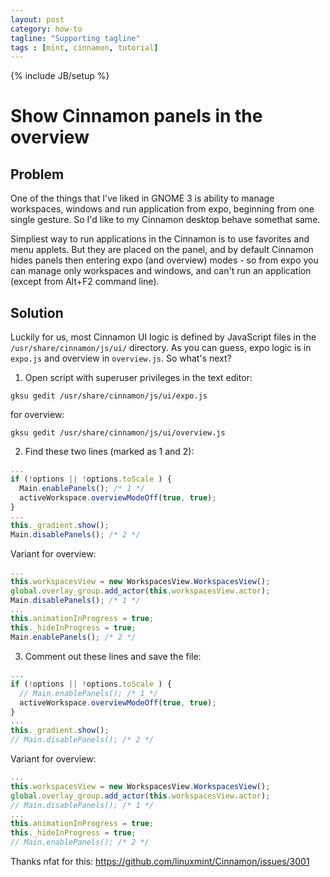 ```yaml
---
layout: post
category: how-to 
tagline: "Supporting tagline"
tags : [mint, cinnamon, tutorial]
---
```

{% include JB/setup %}

# Show Cinnamon panels in the overview

## Problem

One of the things that I've liked in GNOME 3 is ability to manage workspaces, windows and run application from expo, beginning from one single gesture. So I'd like to my Cinnamon desktop behave somethat same.

Simpliest way to run applications in the Cinnamon is to use favorites and menu applets. But they are placed on the panel, and by default Cinnamon hides panels then entering expo (and overview) modes - so from expo you can manage only workspaces and windows, and can't run an application (except from Alt+F2 command line).

## Solution

Luckily for us, most Cinnamon UI logic is defined by JavaScript files in the `/usr/share/cinnamon/js/ui/` directory. As you can guess, expo logic is in `expo.js` and overview in `overview.js`. So what's next?

1. Open script with superuser privileges in the text editor:

  ```shell
  gksu gedit /usr/share/cinnamon/js/ui/expo.js
  ```
  
  for overview:
  
   ```shell
  gksu gedit /usr/share/cinnamon/js/ui/overview.js
  ```

2. Find these two lines (marked as 1 and 2):

  ```javascript
  ...
  if (!options || !options.toScale ) {
    Main.enablePanels(); /* 1 */
    activeWorkspace.overviewModeOff(true, true);
  }
  ...
  this._gradient.show();
  Main.disablePanels(); /* 2 */
  ```
  
  Variant for overview:
  
  ```javascript
  ...
  this.workspacesView = new WorkspacesView.WorkspacesView();
  global.overlay_group.add_actor(this.workspacesView.actor);
  Main.disablePanels(); /* 1 */
  ...
  this.animationInProgress = true;
  this._hideInProgress = true;
  Main.enablePanels(); /* 2 */
  ```

3. Comment out these lines and save the file:
  
  ```javascript
  ...
  if (!options || !options.toScale ) {
    // Main.enablePanels(); /* 1 */
    activeWorkspace.overviewModeOff(true, true);
  }
  ...
  this._gradient.show();
  // Main.disablePanels(); /* 2 */
  ```
  
  Variant for overview:
  
  ```javascript
  ...
  this.workspacesView = new WorkspacesView.WorkspacesView();
  global.overlay_group.add_actor(this.workspacesView.actor);
  // Main.disablePanels(); /* 1 */
  ...
  this.animationInProgress = true;
  this._hideInProgress = true;
  // Main.enablePanels(); /* 2 */
  ```
  
Thanks nfat for this: https://github.com/linuxmint/Cinnamon/issues/3001

